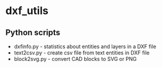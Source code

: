 # dxf_utils

## Python scripts

* dxfinfo.py  - statistics about entities and layers in a DXF file
* text2csv.py - create csv file from text entities in DXF file
* block2svg.py - convert CAD blocks to SVG or PNG
